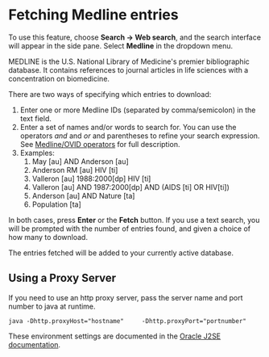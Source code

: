 Fetching Medline entries
========================

To use this feature, choose **Search -&gt; Web search**, and the search interface will appear in the side pane. Select **Medline** in the dropdown menu.

MEDLINE is the U.S. National Library of Medicine's premier bibliographic database. It contains references to journal articles in life sciences with a concentration on biomedicine.

There are two ways of specifying which entries to download:

1.  Enter one or more Medline IDs (separated by comma/semicolon) in the text field.
2.  Enter a set of names and/or words to search for. You can use the operators *and* and *or* and parentheses to refine your search expression. See [Medline/OVID operators](http://www.ovid.com/site/products/ovidguide/medline.htm) for full description.
3.  Examples:
    1.  May \[au\] AND Anderson \[au\]
    2.  Anderson RM \[au\] HIV \[ti\]
    3.  Valleron \[au\] 1988:2000\[dp\] HIV \[ti\]
    4.  Valleron \[au\] AND 1987:2000\[dp\] AND (AIDS \[ti\] OR HIV\[ti\])
    5.  Anderson \[au\] AND Nature \[ta\]
    6.  Population \[ta\]

In both cases, press **Enter** or the **Fetch** button. If you use a text search, you will be prompted with the number of entries found, and given a choice of how many to download.

The entries fetched will be added to your currently active database.

Using a Proxy Server
--------------------

If you need to use an http proxy server, pass the server name and port number to java at runtime.

`java -Dhttp.proxyHost="hostname"     -Dhttp.proxyPort="portnumber"`

These environment settings are documented in the [Oracle J2SE documentation](http://docs.oracle.com/javase/1.4.2/docs/guide/net/properties.md).
